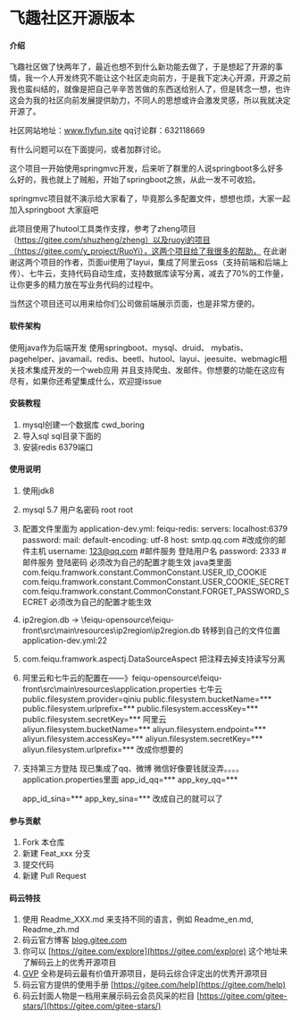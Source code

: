 # 飞趣社区开源版本

#### 介绍
飞趣社区做了快两年了，最近也想不到什么新功能去做了，于是想起了开源的事情，我一个人开发终究不能让这个社区走向前方，于是我下定决心开源，开源之前我也蛮纠结的，就像是把自己辛辛苦苦做的东西送给别人了，但是转念一想，也许这会为我的社区向前发展提供助力，不同人的思想或许会激发灵感，所以我就决定开源了。

社区网站地址：www.flyfun.site 
qq讨论群：632118669

有什么问题可以在下面提问，或者加群讨论。

这个项目一开始使用springmvc开发，后来听了群里的人说springboot多么好多么好的，我也就上了贼船，开始了springboot之旅，从此一发不可收拾。

springmvc项目就不演示给大家看了，毕竟那么多配置文件，想想也烦，大家一起加入springboot 大家庭吧

此项目使用了hutool工具类作支撑，参考了zheng项目（https://gitee.com/shuzheng/zheng）以及ruoyi的项目（https://gitee.com/y_project/RuoYi），这两个项目给了我很多的帮助，
在此谢谢这两个项目的作者，页面ui使用了layui，集成了阿里云oss（支持前端和后端上传）、七牛云，支持代码自动生成，支持数据库读写分离，减去了70%的工作量，让你更多的精力放在写业务代码的过程中。

当然这个项目还可以用来给你们公司做前端展示页面，也是非常方便的。



#### 软件架构
使用java作为后端开发 使用springboot、mysql、druid、 mybatis、pagehelper、javamail、redis、beetl、hutool、layui、jeesuite、webmagic相关技术集成开发的一个web应用
并且支持爬虫、发邮件。你想要的功能在这应有尽有，如果你还希望集成什么，欢迎提issue


#### 安装教程

1. mysql创建一个数据库 cwd_boring
2. 导入sql sql目录下面的
3. 安装redis 6379端口

#### 使用说明

1. 使用jdk8
2. mysql 5.7 用户名密码 root root
3. 配置文件里面为
    application-dev.yml:
        feiqu-redis:
          servers: localhost:6379
          password:
        mail:
            default-encoding: utf-8
            host:  smtp.qq.com #改成你的邮件主机
            username: 123@qq.com #邮件服务 登陆用户名
            password: 2333 #邮件服务 登陆密码
    必须改为自己的配置才能生效
    java类里面
    com.feiqu.framwork.constant.CommonConstant.USER_ID_COOKIE
    com.feiqu.framwork.constant.CommonConstant.USER_COOKIE_SECRET
    com.feiqu.framwork.constant.CommonConstant.FORGET_PASSWORD_SECRET 
    必须改为自己的配置才能生效
4. ip2region.db -> \feiqu-opensource\feiqu-front\src\main\resources\ip2region\ip2region.db 转移到自己的文件位置 application-dev.yml:22
5. com.feiqu.framwork.aspectj.DataSourceAspect 把注释去掉支持读写分离
6. 阿里云和七牛云的配置在——》feiqu-opensource\feiqu-front\src\main\resources\application.properties
   七牛云
   public.filesystem.provider=qiniu
   public.filesystem.bucketName=***
   public.filesystem.urlprefix=***
   public.filesystem.accessKey=***
   public.filesystem.secretKey=***
   阿里云
   aliyun.filesystem.bucketName=***
   aliyun.filesystem.endpoint=***
   aliyun.filesystem.accessKey=***
   aliyun.filesystem.secretKey=***
   aliyun.filesystem.urlprefix=***
   改成你想要的
7. 支持第三方登陆 现已集成了qq、微博  微信好像要钱就没弄。。。。
    application.properties里面
    app_id_qq=***
    app_key_qq=***
    
    app_id_sina=***
    app_key_sina=***
    改成自己的就可以了


#### 参与贡献

1. Fork 本仓库
2. 新建 Feat_xxx 分支
3. 提交代码
4. 新建 Pull Request


#### 码云特技

1. 使用 Readme\_XXX.md 来支持不同的语言，例如 Readme\_en.md, Readme\_zh.md
2. 码云官方博客 [blog.gitee.com](https://blog.gitee.com)
3. 你可以 [https://gitee.com/explore](https://gitee.com/explore) 这个地址来了解码云上的优秀开源项目
4. [GVP](https://gitee.com/gvp) 全称是码云最有价值开源项目，是码云综合评定出的优秀开源项目
5. 码云官方提供的使用手册 [https://gitee.com/help](https://gitee.com/help)
6. 码云封面人物是一档用来展示码云会员风采的栏目 [https://gitee.com/gitee-stars/](https://gitee.com/gitee-stars/)